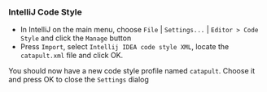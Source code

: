 ### IntelliJ Code Style

- In IntelliJ on the main menu, choose `File` | `Settings...` | `Editor > Code Style` and click the `Manage` button
- Press `Import`, select `Intellij IDEA code style XML`, locate the `catapult.xml` file and click OK.

You should now have a new code style profile named `catapult`. Choose it and press OK to close the `Settings` dialog
